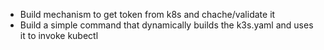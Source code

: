 - Build mechanism to get token from k8s and chache/validate it
- Build a simple command that dynamically builds the k3s.yaml and uses it to invoke kubectl